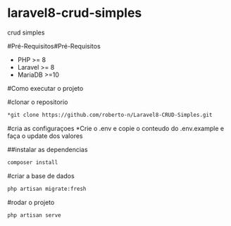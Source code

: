 # laravel8-crud-simples
 crud simples

#Pré-Requisitos#Pré-Requisitos

* PHP >= 8 
* Laravel >= 8 
* MariaDB >=10 

#Como executar o projeto 


#clonar o repositorio
``` bash
*git clone https://github.com/roberto-n/Laravel8-CRUD-Simples.git
```
#cria as configuraçoes 
*Crie o .env e copie o conteudo do .env.example e faça o update dos valores 

##instalar as dependencias
``` bash
composer install
```
#criar a base de dados
``` bash
php artisan migrate:fresh
```
#rodar o projeto
``` bash
php artisan serve
```
